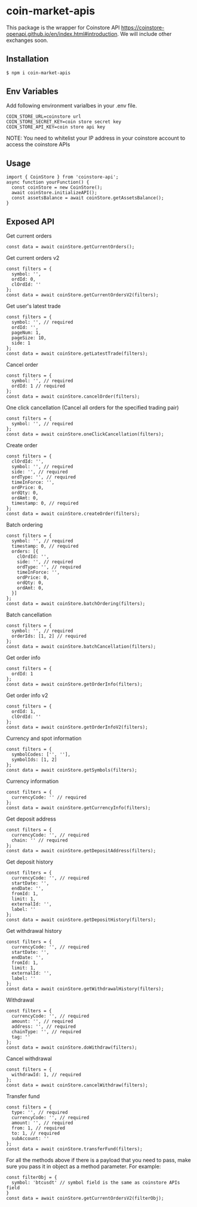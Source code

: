 # coin-market-apis

This package is the wrapper for Coinstore API https://coinstore-openapi.github.io/en/index.html#introduction. We will include other exchanges soon.

## Installation
```bash
$ npm i coin-market-apis
```

## Env Variables
Add following environment varialbes in your .env file.
```
COIN_STORE_URL=coinstore url
COIN_STORE_SECRET_KEY=coin store secret key
COIN_STORE_API_KEY=coin store api key
```
NOTE: You need to whitelist your IP address in your coinstore account to access the coinstore APIs

## Usage
```
import { CoinStore } from 'coinstore-api';
async function yourFunction() {
  const coinStore = new CoinStore();
  await coinStore.initializeAPI();
  const assetsBalance = await coinStore.getAssetsBalance();
}
```

## Exposed API
Get current orders
```
const data = await coinStore.getCurrentOrders();
```

Get current orders v2
```
const filters = {
  symbol: '',
  ordId: 0,
  clOrdId: ''
};
const data = await coinStore.getCurrentOrdersV2(filters);
```

Get user's latest trade
```
const filters = {
  symbol: '', // required
  ordId: '',
  pageNum: 1,
  pageSize: 10,
  side: 1
};
const data = await coinStore.getLatestTrade(filters);
```

Cancel order
```
const filters = {
  symbol: '', // required
  ordId: 1 // required
};
const data = await coinStore.cancelOrder(filters);
```

One click cancellation (Cancel all orders for the specified trading pair)
```
const filters = {
  symbol: '', // required
};
const data = await coinStore.oneClickCancellation(filters);
```

Create order
```
const filters = {
  clOrdId: '',
  symbol: '', // required
  side: '', // required
  ordType: '', // required
  timeInForce: '',
  ordPrice: 0,
  ordQty: 0,
  ordAmt: 0,
  timestamp: 0, // required
};
const data = await coinStore.createOrder(filters);
```

Batch ordering
```
const filters = {
  symbol: '', // required
  timestamp: 0, // required
  orders: [{
    clOrdId: '',
    side: '', // required
    ordType: '', // required
    timeInForce: '',
    ordPrice: 0,
    ordQty: 0,
    ordAmt: 0,
  }] 
};
const data = await coinStore.batchOrdering(filters);
```

Batch cancellation
```
const filters = {
  symbol: '', // required
  orderIds: [1, 2] // required
};
const data = await coinStore.batchCancellation(filters);
```

Get order info
```
const filters = {
  ordId: 1
};
const data = await coinStore.getOrderInfo(filters);
```

Get order info v2
```
const filters = {
  ordId: 1,
  clOrdId: ''
};
const data = await coinStore.getOrderInfoV2(filters);
```

Currency and spot information
```
const filters = {
  symbolCodes: ['', ''],
  symbolIds: [1, 2]
};
const data = await coinStore.getSymbols(filters);
```

Currency information
```
const filters = {
  currencyCode: '' // required
};
const data = await coinStore.getCurrencyInfo(filters);
```

Get deposit address
```
const filters = {
  currencyCode: '', // required
  chain: '' // required
};
const data = await coinStore.getDepositAddress(filters);
```

Get deposit history
```
const filters = {
  currencyCode: '', // required
  startDate: '',
  endDate: '',
  fromId: 1,
  limit: 1,
  externalId: '',
  label: ''
};
const data = await coinStore.getDepositHistory(filters);
```

Get withdrawal history
```
const filters = {
  currencyCode: '', // required
  startDate: '',
  endDate: '',
  fromId: 1,
  limit: 1,
  externalId: '',
  label: ''
};
const data = await coinStore.getWithdrawalHistory(filters);
```

Withdrawal
```
const filters = {
  currencyCode: '', // required
  amount: '', // required
  address: '', // required
  chainType: '', // required
  tag: ''
};
const data = await coinStore.doWithdraw(filters);
```

Cancel withdrawal
```
const filters = {
  withdrawId: 1, // required
};
const data = await coinStore.cancelWithdraw(filters);
```

Transfer fund
```
const filters = {
  type: '', // required
  currencyCode: '', // required
  amount: '', // required
  from: 1, // required
  to: 1, // required
  subAccount: ''
};
const data = await coinStore.transferFund(filters);
```

For all the methods above if there is a payload that you need to pass, make sure you pass it in object as a method parameter.
For example:
```
const filterObj = {
  symbol: 'btcusdt' // symbol field is the same as coinstore APIs field
}
const data = await coinStore.getCurrentOrdersV2(filterObj);
```

